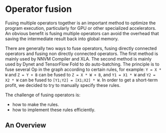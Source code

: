 # Operator fusion  
Fusing multiple operators together is an important method to optimize the program execution, particularly for GPU or other specialized accelerators. An obvious benefit is fusing multiple operators can avoid the overhead that saving the intermediate result back into global memory.   

There are generally two ways to fuse operators, fusing directly connected operators and fusing non directly connected operators. The first method is mainly used by NNVM Compiler and XLA. The second method is mainly used by Dynet and TensorFlow Fold to do auto-batching. The principle is to fuse several Op in the graph according to certain rules, for example: `Y = X * W` and `Z = Y + B` can be fused to `Z = X * W + B`, and `Y1 = X1 * W` and `Y2 = X2 * W` can be fused to `[Y1;Y2] = [X1;X2] * W`. In order to get a short-term profit, we decided to try to manually specify these rules.   

The challenge of fusing operators is:
  - how to make the rules.
  - how to implement these rules efficiently.

## An Overview

